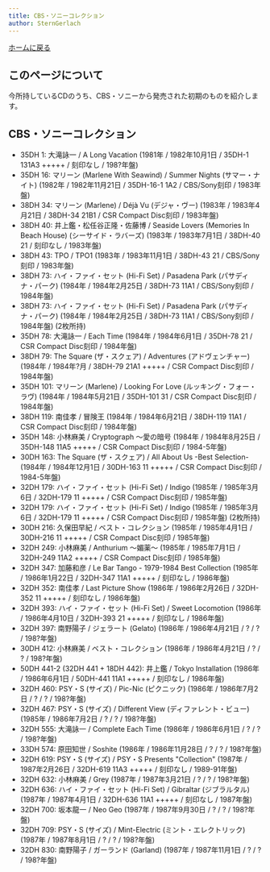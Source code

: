 ```yaml
---
title: CBS・ソニーコレクション
author: SternGerlach
---
```


<!--
 pandoc -s --filter pandoc-crossref -M "crossrefYaml=./crossref_config.yaml" -f markdown -t html5 --mathjax --css ./style.css ./cbs-sony.md -o ./cbs-sony.html
-->

[ホームに戻る](./index.html)

## このページについて

今所持しているCDのうち、CBS・ソニーから発売された初期のものを紹介します。

## CBS・ソニーコレクション

* 35DH 1: 大滝詠一 / A Long Vacation (1981年 / 1982年10月1日 / 35DH-1 131A3 +++++ / 刻印なし / 198?年盤)
* 35DH 16: マリーン (Marlene With Seawind) / Summer Nights (サマー・ナイト) (1982年 / 1982年11月21日 / 35DH-16-1 1A2 / CBS/Sony刻印 / 1983年盤)
* 38DH 34: マリーン (Marlene) / Déjà Vu (デジャ・ヴー) (1983年 / 1983年4月21日 / 38DH-34 21B1 / CSR Compact Disc刻印 / 1983年盤)
* 38DH 40: 井上鑑・松任谷正隆・佐藤博 / Seaside Lovers (Memories In Beach House) (シーサイド・ラバーズ) (1983年 / 1983年7月1日 / 38DH-40 21 / 刻印なし / 1983年盤)
* 38DH 43: TPO / TPO1 (1983年 / 1983年11月1日 / 38DH-43 21 / CBS/Sony刻印 / 1983年盤)
* 38DH 73: ハイ・ファイ・セット (Hi-Fi Set) / Pasadena Park (パサディナ・パーク) (1984年 / 1984年2月25日 / 38DH-73 11A1 / CBS/Sony刻印 / 1984年盤)
* 38DH 73: ハイ・ファイ・セット (Hi-Fi Set) / Pasadena Park (パサディナ・パーク) (1984年 / 1984年2月25日 / 38DH-73 11A1 / CBS/Sony刻印 / 1984年盤) (2枚所持)
* 35DH 78: 大滝詠一 / Each Time (1984年 / 1984年6月1日 / 35DH-78 21 / CSR Compact Disc刻印 / 1984年盤)
* 38DH 79: The Square (ザ・スクェア) / Adventures (アドヴェンチャー) (1984年 / 1984年?月 / 38DH-79 21A1 +++++ / CSR Compact Disc刻印 / 1984年盤)
* 35DH 101: マリーン (Marlene) / Looking For Love (ルッキング・フォー・ラヴ) (1984年 / 1984年5月21日 / 35DH-101 31 / CSR Compact Disc刻印 / 1984年盤)
* 38DH 119: 南佳孝 / 冒険王 (1984年 / 1984年6月21日 / 38DH-119 11A1 / CSR Compact Disc刻印 / 1984年盤)
* 35DH 148: 小林麻美 / Cryptograph 〜愛の暗号 (1984年 / 1984年8月25日 / 35DH-148 11A5 +++++ / CSR Compact Disc刻印 / 1984-5年盤)
* 30DH 163: The Square (ザ・スクェア) / All About Us -Best Selection- (1984年 / 1984年12月1日 / 30DH-163 11 +++++ / CSR Compact Disc刻印 / 1984-5年盤)
* 32DH 179: ハイ・ファイ・セット (Hi-Fi Set) / Indigo (1985年 / 1985年3月6日 / 32DH-179 11 +++++ / CSR Compact Disc刻印 / 1985年盤)
* 32DH 179: ハイ・ファイ・セット (Hi-Fi Set) / Indigo (1985年 / 1985年3月6日 / 32DH-179 11 +++++ / CSR Compact Disc刻印 / 1985年盤) (2枚所持)
* 30DH 216: 久保田早紀 / ベスト・コレクション (1985年 / 1985年4月1日 / 30DH-216 11 +++++ / CSR Compact Disc刻印 / 1985年盤)
* 32DH 249: 小林麻美 / Anthurium 〜媚薬〜 (1985年 / 1985年7月1日 / 32DH-249 11A2 +++++ / CSR Compact Disc刻印 / 1985年盤)
* 32DH 347: 加藤和彦 / Le Bar Tango - 1979-1984 Best Collection (1985年 / 1986年1月22日 / 32DH-347 11A1 +++++ / 刻印なし / 1986年盤)
* 32DH 352: 南佳孝 / Last Picture Show (1986年 / 1986年2月26日 / 32DH-352 11 +++++ / 刻印なし / 1986年盤)
* 32DH 393: ハイ・ファイ・セット (Hi-Fi Set) / Sweet Locomotion (1986年 / 1986年4月10日 / 32DH-393 21 +++++ / 刻印なし / 1986年盤)
* 32DH 397: 南野陽子 / ジェラート (Gelato) (1986年 / 1986年4月21日 / ? / ? / 198?年盤)
* 30DH 412: 小林麻美 / ベスト・コレクション (1986年 / 1986年4月21日 / ? / ? / 198?年盤)
* 50DH 441-2 (32DH 441 + 18DH 442): 井上鑑 / Tokyo Installation (1986年 / 1986年6月1日 / 50DH-441 11A1 +++++ / 刻印なし / 1986年盤)
* 32DH 460: PSY・S (サイズ) / Pic-Nic (ピクニック) (1986年 / 1986年7月2日 / ? / ? / 198?年盤)
* 32DH 467: PSY・S (サイズ) / Different View (ディファレント・ビュー) (1985年 / 1986年7月2日 / ? / ? / 198?年盤)
* 32DH 555: 大滝詠一 / Complete Each Time (1986年 / 1986年6月1日 / ? / ? / 198?年盤)
* 33DH 574: 原田知世 / Soshite (1986年 / 1986年11月28日 / ? / ? / 198?年盤)
* 32DH 619: PSY・S (サイズ) / PSY・S Presents "Collection" (1987年 / 1987年2月26日 / 32DH-619 11A3 +++++ / 刻印なし / 1989-91年盤)
* 32DH 632: 小林麻美 / Grey (1987年 / 1987年3月21日 / ? / ? / 198?年盤)
* 32DH 636: ハイ・ファイ・セット (Hi-Fi Set) / Gibraltar (ジブラルタル) (1987年 / 1987年4月1日 / 32DH-636 11A1 +++++ / 刻印なし / 1987年盤)
* 32DH 700: 坂本龍一 / Neo Geo (1987年 / 1987年9月30日 / ? / ? / 198?年盤)
* 32DH 709: PSY・S (サイズ) / Mint-Electric (ミント・エレクトリック) (1987年 / 1987年8月1日 / ? / ? / 198?年盤)
* 32DH 830: 南野陽子 / ガーランド (Garland) (1987年 / 1987年11月1日 / ? / ? / 198?年盤)

